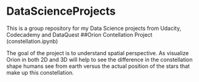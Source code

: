 # DataScienceProjects
This is a group repository for my Data Science projects from Udacity, Codecademy and DataQuest
##Orion Contellation Project (constellation.ipynb)

The goal of the project is to understand spatial perspective. As visualize Orion in both 2D and 3D will help to see the difference in the constellation shape humans see from earth versus the actual position of the stars that make up this constellation. 
